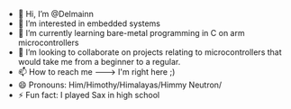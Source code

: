 - 👋 Hi, I’m @Delmainn
- 👀 I’m interested in embedded systems
- 🌱 I’m currently learning bare-metal programming in C on arm microcontrollers
- 💞️ I’m looking to collaborate on projects relating to microcontrollers that would take me from a beginner to a regular.
- 📫 How to reach me ---> I'm right here ;)
- 😄 Pronouns: Him/Himothy/Himalayas/Himmy Neutron/
- ⚡ Fun fact: I played Sax in high school

<!---
Delmainn/Delmainn is a ✨ special ✨ repository because its `README.md` (this file) appears on your GitHub profile.
You can click the Preview link to take a look at your changes.
--->

